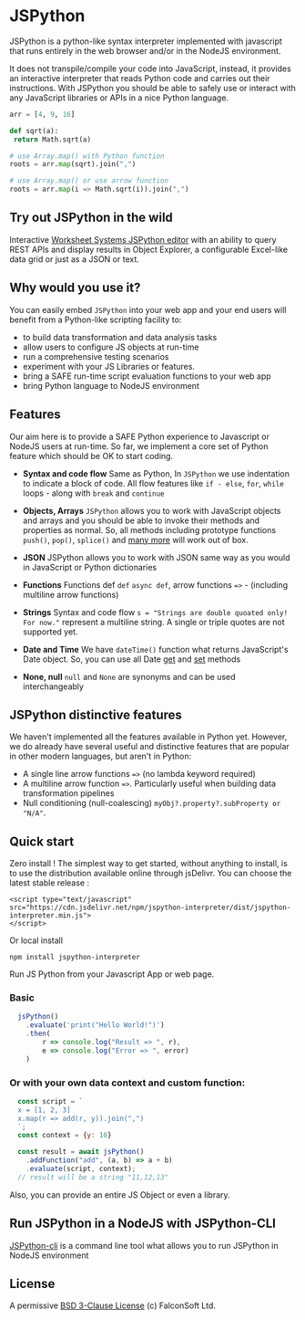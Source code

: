 # JSPython

JSPython is a python-like syntax interpreter implemented with javascript that runs entirely in the web browser and/or in the NodeJS environment.

It does not transpile/compile your code into JavaScript, instead, it provides an interactive interpreter that reads Python code and carries out their instructions. With JSPython you should be able to safely use or interact with any JavaScript libraries or APIs in a nice Python language.

```py
arr = [4, 9, 16]

def sqrt(a):
 return Math.sqrt(a)

# use Array.map() with Python function
roots = arr.map(sqrt).join(",")

# use Array.map() or use arrow function
roots = arr.map(i => Math.sqrt(i)).join(",")

```
## Try out JSPython in the wild
Interactive [Worksheet Systems JSPython editor](https://run.worksheet.systems/data-studio/app/guest/jspy-playground?file=main.jspy) with an ability to query REST APIs and display results in Object Explorer, a configurable Excel-like data grid or just as a JSON or text.

## Why would you use it?
You can easily embed `JSPython` into your web app and your end users will benefit from a Python-like scripting facility to:
   * to build data transformation and data analysis tasks
   * allow users to configure JS objects at run-time
   * run a comprehensive testing scenarios
   * experiment with your JS Libraries or features.
   * bring a SAFE run-time script evaluation functions to your web app
   * bring Python language to NodeJS environment

## Features
Our aim here is to provide a SAFE Python experience to Javascript or NodeJS users at run-time. So far, we implement a core set of Python feature which should be OK to start coding.

  * **Syntax and code flow** Same as Python, In `JSPython` we use indentation to indicate a block of code. All flow features like `if - else`, `for`, `while` loops - along with `break` and `continue`

  * **Objects, Arrays** `JSPython` allows you to work with JavaScript objects and arrays and you should be able to invoke their methods and properties as normal. So, all methods including prototype functions `push()`, `pop()`, `splice()` and [many more](https://www.w3schools.com/js/js_array_methods.asp) will work out of box.

  * **JSON** JSPython allows you to work with JSON same way as you would in JavaScript or Python dictionaries

  * **Functions** Functions def `def` `async def`, arrow functions `=>` - (including multiline arrow functions)

  * **Strings** Syntax and code flow `s = "Strings are double quoated only! For now."` represent a multiline string. A single or triple quotes are not supported yet.

  * **Date and Time** We have `dateTime()` function what returns JavaScript's Date object. So, you can use all Date [get](https://www.w3schools.com/js/js_date_methods.asp) and [set](https://www.w3schools.com/js/js_date_methods_set.asp) methods

  * **None, null** `null` and `None` are synonyms and can be used interchangeably

## JSPython distinctive features
We haven't implemented all the features available in Python yet. However, we do already have several useful and distinctive features that are popular in other modern languages, but aren't in Python:
 - A single line arrow functions `=>` (no lambda keyword required)
 - A multiline arrow function `=>`. Particularly useful when building data transformation pipelines
 - Null conditioning (null-coalescing) `myObj?.property?.subProperty or "N/A"`. 

## Quick start

Zero install !
The simplest way to get started, without anything to install, is to use the distribution available online through jsDelivr. You can choose the latest stable release :
```
<script type="text/javascript" src="https://cdn.jsdelivr.net/npm/jspython-interpreter/dist/jspython-interpreter.min.js">
</script>
```

Or local install
```
npm install jspython-interpreter
```
Run JS Python from your Javascript App or web page.
### Basic
```js
  jsPython()
    .evaluate('print("Hello World!")')
    .then(
        r => console.log("Result => ", r),
        e => console.log("Error => ", error)
    )
```
### Or with your own data context and custom function:
```js
  const script = `
  x = [1, 2, 3]
  x.map(r => add(r, y)).join(",")
  `;
  const context = {y: 10}

  const result = await jsPython()
    .addFunction("add", (a, b) => a + b)
    .evaluate(script, context);
  // result will be a string "11,12,13"
```
Also, you can provide an entire JS Object or even a library.

## Run JSPython in a NodeJS with JSPython-CLI

[JSPython-cli](https://github.com/jspython-dev/jspython-cli) is a command line tool what allows you to run JSPython in NodeJS environment


## License
A permissive [BSD 3-Clause License](https://github.com/jspython-dev/jspython/blob/master/LICENSE) (c) FalconSoft Ltd.